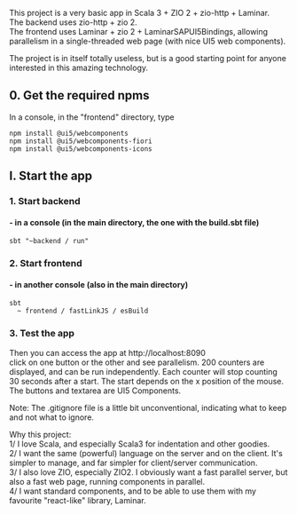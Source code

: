 This project is a very basic app in Scala 3 + ZIO 2 + zio-http + Laminar.\
The backend uses zio-http + zio 2.\
The frontend uses Laminar + zio 2 + LaminarSAPUI5Bindings, allowing parallelism in a single-threaded web page (with nice UI5 web components).

The project is in itself totally useless, but is a good starting point for anyone interested in this amazing technology.

## 0. Get the required npms
In a console, in the "frontend" directory, type
```shell
npm install @ui5/webcomponents
npm install @ui5/webcomponents-fiori
npm install @ui5/webcomponents-icons
```

## I. Start the app

### 1. Start backend

#### - in a console (in the main directory, the one with the build.sbt file)

```shell
sbt "~backend / run"
```

### 2. Start frontend

#### - in another console (also in the main directory)

```shell
sbt
  ~ frontend / fastLinkJS / esBuild
```

### 3. Test the app

Then you can access the app at http://localhost:8090 \
click on one button or the other and see parallelism.
200 counters are displayed, and can be run independently. Each counter will stop counting 30 seconds after a start.
The start depends on the x position of the mouse.
The buttons and textarea are UI5 Components.


Note: The .gitignore file is a little bit unconventional, indicating what to keep and not what to ignore.

Why this project:\
1/ I love Scala, and especially Scala3 for indentation and other goodies.\
2/ I want the same (powerful) language on the server and on the client. It's simpler to manage, and far simpler for client/server communication.\
3/ I also love ZIO, especially ZIO2. I obviously want a fast parallel server, but also a fast web page, running components in parallel.\
4/ I want standard components, and to be able to use them with my favourite "react-like" library, Laminar.




